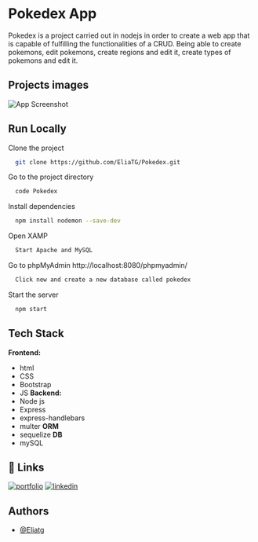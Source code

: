 
# Pokedex App

Pokedex is a project carried out in nodejs in order to create a web app that is capable of fulfilling the functionalities of a CRUD. Being able to create pokemons, edit pokemons, create regions
and edit it, create types of pokemons and edit it.




## Projects images

![App Screenshot](https://i.postimg.cc/nrwb645d/pokemon.png)


## Run Locally

Clone the project

```bash
  git clone https://github.com/EliaTG/Pokedex.git
```

Go to the  project directory

```bash
  code Pokedex
```
Install dependencies

```bash
  npm install nodemon --save-dev
```
Open XAMP 

```bash
  Start Apache and MySQL
```

Go to phpMyAdmin http://localhost:8080/phpmyadmin/

```bash
  Click new and create a new database called pokedex
```

Start the server

```bash
  npm start
```


## Tech Stack

**Frontend:** 
- html
- CSS
- Bootstrap
- JS
**Backend:** 
- Node js
- Express
- express-handlebars
- multer
**ORM**
- sequelize
**DB**
- mySQL



## 🔗 Links
[![portfolio](https://img.shields.io/badge/my_portfolio-000?style=for-the-badge&logo=ko-fi&logoColor=white)](https://eliatoribio.netlify.app/)
[![linkedin](https://img.shields.io/badge/linkedin-0A66C2?style=for-the-badge&logo=linkedin&logoColor=white)](https://www.linkedin.com/in/eliatoribio/)

## Authors

- [@Eliatg](https://www.linkedin.com/in/eliatoribio/)

